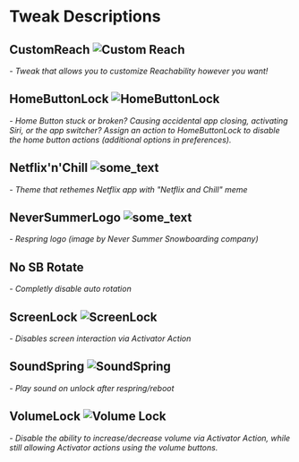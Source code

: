 # Tweak Descriptions


## CustomReach <img src="https://raw.githubusercontent.com/LacertosusRepo/Open-Source-Tweaks/master/CustomReach/customreachpreferences/Resources/CRIcon%402x.png" alt="Custom Reach">
*- Tweak that allows you to customize Reachability however you want!*


## HomeButtonLock <img src="https://raw.githubusercontent.com/LacertosusRepo/Open-Source-Tweaks/master/HomeButtonLock/hblprefs/Resources/hblprefs%402x.png" alt="HomeButtonLock">
*- Home Button stuck or broken? Causing accidental app closing, activating Siri, or the app switcher? Assign an action to HomeButtonLock to disable the home button actions (additional options in preferences).*


## Netflix'n'Chill <img src="url" alt="some_text">
*- Theme that rethemes Netflix app with "Netflix and Chill" meme*


## NeverSummerLogo <img src="url" alt="some_text">
*- Respring logo (image by Never Summer Snowboarding company)*


## No SB Rotate
*- Completly disable auto rotation*


## ScreenLock <img src="https://raw.githubusercontent.com/LacertosusRepo/Open-Source-Tweaks/master/ScreenLock/layout/Library/Activator/Listeners/com.lacertosus.screenlock/Icon-small%402x.png" alt="ScreenLock">
*- Disables screen interaction via Activator Action*


## SoundSpring <img src="https://raw.githubusercontent.com/LacertosusRepo/Open-Source-Tweaks/master/SoundSpring/soundprefs/Resources/soundprefs%402x.png" alt="SoundSpring">
*- Play sound on unlock after respring/reboot*


## VolumeLock <img src="https://raw.githubusercontent.com/LacertosusRepo/Open-Source-Tweaks/master/VolumeLock/Icon-small%402x.png" alt="Volume Lock">
*- Disable the ability to increase/decrease volume via Activator Action, while still allowing Activator actions using the volume buttons.*
